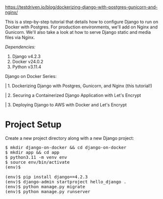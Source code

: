 https://testdriven.io/blog/dockerizing-django-with-postgres-gunicorn-and-nginx/

This is a step-by-step tutorial that details how to configure Django to run on Docker with Postgres. For production environments, we'll add on Nginx and Gunicorn. We'll also take a look at how to serve Django static and media files via Nginx.

*Dependencies:*

1. Django v4.2.3
2. Docker v24.0.2
3. Python v3.11.4

Django on Docker Series:

| 1. Dockerizing Django with Postgres, Gunicorn, and Nginx (this tutorial!)

| 2. Securing a Containerized Django Application with Let's Encrypt

| 3. Deploying Django to AWS with Docker and Let's Encrypt

# Project Setup

Create a new project directory along with a new Django project:
<pre>
$ mkdir django-on-docker && cd django-on-docker
$ mkdir app && cd app
$ python3.11 -m venv env
$ source env/bin/activate
(env)$

(env)$ pip install django==4.2.3
(env)$ django-admin startproject hello_django .
(env)$ python manage.py migrate
(env)$ python manage.py runserver</pre>
